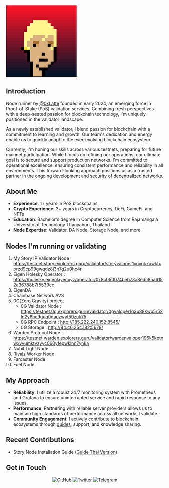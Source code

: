 
<img width="226" alt="My logo" src="https://github.com/potaeisme/lattenode/blob/main/optipunk.png">

## Introduction
Node runner by [@0xLatte](https://github.com/potaeisme) founded in early 2024, an emerging force in Proof-of-Stake (PoS) validation services. Combining fresh perspectives with a deep-seated passion for blockchain technology, I'm uniquely positioned in the validator landscape.

As a newly established validator, I blend passion for blockchain with a commitment to learning and growth. Our team's dedication and energy enable us to quickly adapt to the ever-evolving blockchain ecosystem.

Currently, I'm honing our skills across various testnets, preparing for future mainnet participation. While I focus on refining our operations, our ultimate goal is to secure and support production networks. I'm committed to operational excellence, ensuring consistent performance and reliability in all environments. This forward-looking approach positions us as a trusted partner in the ongoing development and security of decentralized networks.

## About Me
- **Experience**: 1+ years in PoS blockchains
- **Crypto Experience**: 3+ years in Cryptocurrency, DeFi, GameFi, and NFTs
- **Education**: Bachelor's degree in Computer Science from Rajamangala University of Technology Thanyaburi, Thailand
- **Node Expertise**: Validator, DA Node, Storage Node, and more.

## Nodes I'm running or validating
1. My Story IP Validator Node : https://testnet.story.explorers.guru/validator/storyvaloper1xnxqk7uwkfuprzd9cp99gwqdz8j3n7g2u0hc4r
2. Eigen Holesky Operator : https://holesky.eigenlayer.xyz/operator/0x8c050074beb73a8edc85a6152a36788b7f5539cc
3. EigenDA
4. Chainbase Network AVS
5. 0G(Zero Gravity) project 
    - 0G Validator Node : https://testnet.0g.explorers.guru/validator/0gvaloper1q3u88kwu5r52ln2y6hc9guq0qauzwyt59zuk75
    - 0G RPC Endpoint : http://185.222.240.152:8545/
    - 0G Storage : http://84.46.254.182:5678/
6. Warden Protocol Node : https://testnet.warden.explorers.guru/validator/wardenvaloper196k5kptnwxvvumktvzyyc060yfepwklhn7ynka
7. Nubit Light Node
8. Rivalz Worker Node
9. Farcaster Node
10. Fuel Node

## My Approach
- **Reliability**: I utilize a robust 24/7 monitoring system with Prometheus and Grafana to ensure uninterrupted service and rapid response to any issues.
- **Performance**: Partnering with reliable server providers allows us to maintain high standards of performance across all networks I validate.
- **Community Engagement**: I actively contribute to blockchain ecosystems through [guides](https://github.com/potaeisme/StoryNodeGuide), support, and knowledge sharing.

## Recent Contributions
- Story Node Installation Guide ([Guide Thai Version](https://github.com/potaeisme/StoryNodeGuide))

## Get in Touch
<div align="center">
  <a href="https://github.com/potaeisme"><img src="https://github.com/user-attachments/assets/f3e59abe-01b8-4838-a71a-c90ff0f376f0" alt="GitHub" width="60" /></a>
  <a href="https://x.com/Ltsskrs"><img src="https://github.com/user-attachments/assets/a501b3a3-1ae5-4468-9bd0-600a89feaf50" alt="Twitter" width="60" /></a>
  <a href="https://t.me/ltsskrs"><img src="https://github.com/user-attachments/assets/221c642e-ca19-4d10-b7ca-571bfa6ff2b7" alt="Telegram" width="60" /></a>
</div>
